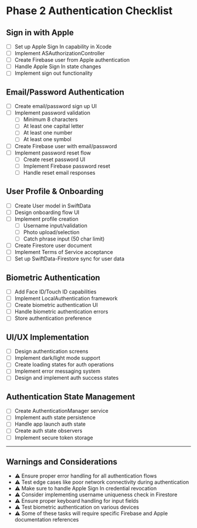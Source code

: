 # Phase 2 Authentication Checklist

## Sign in with Apple
- [ ] Set up Apple Sign In capability in Xcode
- [ ] Implement ASAuthorizationController
- [ ] Create Firebase user from Apple authentication
- [ ] Handle Apple Sign In state changes
- [ ] Implement sign out functionality

## Email/Password Authentication
- [ ] Create email/password sign up UI
- [ ] Implement password validation
  - [ ] Minimum 8 characters
  - [ ] At least one capital letter
  - [ ] At least one number
  - [ ] At least one symbol
- [ ] Create Firebase user with email/password
- [ ] Implement password reset flow
  - [ ] Create reset password UI
  - [ ] Implement Firebase password reset
  - [ ] Handle reset email responses

## User Profile & Onboarding
- [ ] Create User model in SwiftData
- [ ] Design onboarding flow UI
- [ ] Implement profile creation
  - [ ] Username input/validation
  - [ ] Photo upload/selection
  - [ ] Catch phrase input (50 char limit)
- [ ] Create Firestore user document
- [ ] Implement Terms of Service acceptance
- [ ] Set up SwiftData-Firestore sync for user data

## Biometric Authentication
- [ ] Add Face ID/Touch ID capabilities
- [ ] Implement LocalAuthentication framework
- [ ] Create biometric authentication UI
- [ ] Handle biometric authentication errors
- [ ] Store authentication preference

## UI/UX Implementation
- [ ] Design authentication screens
- [ ] Implement dark/light mode support
- [ ] Create loading states for auth operations
- [ ] Implement error messaging system
- [ ] Design and implement auth success states

## Authentication State Management
- [ ] Create AuthenticationManager service
- [ ] Implement auth state persistence
- [ ] Handle app launch auth state
- [ ] Create auth state observers
- [ ] Implement secure token storage

---

## Warnings and Considerations
- ⚠️ Ensure proper error handling for all authentication flows
- ⚠️ Test edge cases like poor network connectivity during authentication
- ⚠️ Make sure to handle Apple Sign In credential revocation
- ⚠️ Consider implementing username uniqueness check in Firestore
- ⚠️ Ensure proper keyboard handling for input fields
- ⚠️ Test biometric authentication on various devices
- ⚠️ Some of these tasks will require specific Firebase and Apple documentation references 